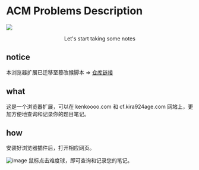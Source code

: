 # ACM Problems Description
![](https://github.com/user-attachments/assets/7a821ed8-6f12-45b8-8bfe-46bffa42567f)
<p align='center'>Let's start taking some notes</>

## notice
本浏览器扩展已迁移至篡改猴脚本 => [仓库链接](https://github.com/yxz2333/AT-CF-problems-note)

## what
这是一个浏览器扩展，可以在 kenkoooo.com 和 cf.kira924age.com 网站上，更加方便地查询和记录你的题目笔记。

## how
安装好浏览器插件后，打开相应网页。

![image](https://github.com/user-attachments/assets/1d316ee9-71e2-4185-a5c5-39e880c0ed7a) 鼠标点击难度球，即可查询和记录您的笔记。

